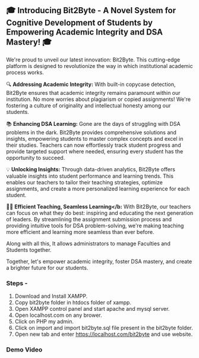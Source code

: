 ## 🎓 Introducing Bit2Byte - A Novel System for Cognitive Development of Students by Empowering Academic Integrity and DSA Mastery! 🎓

We're proud to unveil our latest innovation: Bit2Byte. This cutting-edge platform is designed to revolutionize the way in which institutional academic process works.

🔍 <b>Addressing Academic Integrity:</b> With built-in copycase detection, Bit2Byte ensures that academic integrity remains paramount within our institution. No more worries about plagiarism or copied assignments! We're fostering a culture of originality and intellectual honesty among our students.

📚 <b>Enhancing DSA Learning:</b> Gone are the days of struggling with DSA problems in the dark. Bit2Byte provides comprehensive solutions and insights, empowering students to master complex concepts and excel in their studies. Teachers can now effortlessly track student progress and provide targeted support where needed, ensuring every student has the opportunity to succeed.

💡 <b>Unlocking Insights:</b> Through data-driven analytics, Bit2Byte offers valuable insights into student performance and learning trends. This enables our teachers to tailor their teaching strategies, optimize assignments, and create a more personalized learning experience for each student.

👩‍🏫 <b>Efficient Teaching, Seamless Learning</b:</b> With Bit2Byte, our teachers can focus on what they do best: inspiring and educating the next generation of leaders. By streamlining the assignment submission process and providing intuitive tools for DSA problem-solving, we're making teaching more efficient and learning more seamless than ever before.


Along with all this, It allows administrators to manage Faculties and Students together.

Together, let's empower academic integrity, foster DSA mastery, and create a brighter future for our students.

### Steps -
1. Download and Install XAMPP.
2. Copy bit2byte folder in htdocs folder of xampp.
3. Open XAMPP control panel and start apache and mysql server.
4. Open localhost.com on any brower.
5. Click on PHP my admin.
6. Click on import and import bit2byte.sql file present in the bit2byte folder.
7. Open new tab and enter https://localhost.com/bit2byte and use website.


### Demo Video
